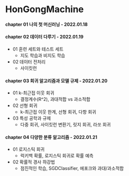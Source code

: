 # HonGongMachine

#### chapter 01 나의 첫 머신러닝 - 2022.01.18

#### chapter 02 데이터 다루기 - 2022.01.19
* 01 훈련 세트와 테스트 세트
  - 지도 학습과 비지도 학습
* 02 데이터 전처리
  - 사이킷런

#### chapter 03 회귀 알고리즘과 모델 규제 - 2022.01.20
* 01 k-최근접 이웃 회귀
  - 결정계수(R^2), 과대적합 vs 과소적합
* 02 선형 회귀
  - k-최근접 이웃 한계, 선형 회귀, 다항 회귀
* 03 특성 공학과 규제
  - 다중 회귀, 사이킷런 변환기, 릿지 회귀, 라쏘 회귀

#### chapter 04 다양한 분류 알고리즘 - 2022.01.21
* 01 로지스틱 회귀
  - 럭키백 확률, 로지스틱 회귀로 확률 예측
* 02 확률적 경사 하강법
  - 점진적인 학습, SGDClassifier, 에포크와 과대/과소적합
